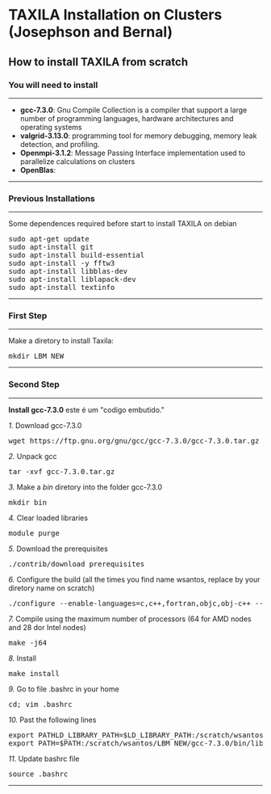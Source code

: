 # TAXILA Installation on Clusters (Josephson and Bernal)
## How to install TAXILA from scratch

### You will need to install 
---
- **gcc-7.3.0**: Gnu Compile Collection is a compiler that support a large number of programming languages, hardware architectures and operating systems
- **valgrid-3.13.0**: programming tool for memory debugging, memory leak detection, and profiling.
- **Openmpi-3.1.2**: Message Passing Interface implementation used to parallelize calculations on clusters 
- **OpenBlas**: 
---


### Previous Installations 
---
Some dependences required before start to install TAXILA on debian

<pre>
sudo apt-get update
sudo apt-install git
sudo apt-install build-essential
sudo apt-install -y fftw3
sudo apt-install libblas-dev
sudo apt-install liblapack-dev
sudo apt-install textinfo
</pre>
---
### First Step

---
Make a diretory to install Taxila: 
<pre>
mkdir LBM_NEW
</pre>
---
### Second Step

---
**Install gcc-7.3.0**
este é um "codigo embutido."

*1.* Download gcc-7.3.0
<pre>
wget https://ftp.gnu.org/gnu/gcc/gcc-7.3.0/gcc-7.3.0.tar.gz
</pre>
*2.* Unpack gcc
<pre>
tar -xvf gcc-7.3.0.tar.gz
</pre>
*3.* Make a *bin* diretory into the folder gcc-7.3.0
<pre>
mkdir bin
</pre>
*4.* Clear loaded libraries
<pre>
module purge
</pre>
*5.* Download the prerequisites
<pre>
./contrib/download_prerequisites
</pre>
*6.* Configure the build (all the times you find name wsantos, replace by your diretory name on scratch)
<pre>
./configure --enable-languages=c,c++,fortran,objc,obj-c++ --prefix=/scratch/wsantos/LBM_NEW/gcc-7.3.0/bin --disable-multilib
</pre>
*7.* Compile using the maximum number of processors (64 for AMD nodes and 28 dor Intel nodes)
<pre>
make -j64
</pre>
*8.* Install
<pre>
make install
</pre>
*9.* Go to file .bashrc in your home
<pre>
cd; vim .bashrc
</pre>
*10.* Past the following lines
<pre>
export PATHLD_LIBRARY_PATH=$LD_LIBRARY_PATH:/scratch/wsantos/LBM_NEW/gcc-7.3.0/bin/lib64
export PATH=$PATH:/scratch/wsantos/LBM_NEW/gcc-7.3.0/bin/lib64
</pre>
*11.* Update bashrc file
<pre>
source .bashrc
</pre>
---

